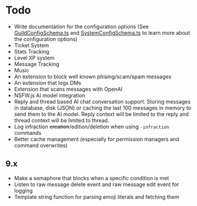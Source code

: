 # Todo

-   Write documentation for the configuration options (See [GuildConfigSchema.ts](https://github.com/onesoft-sudo/sudobot/blob/main/src/types/GuildConfigSchema.ts) and [SystemConfigSchema.ts](https://github.com/onesoft-sudo/sudobot/blob/main/src/types/SystemConfigSchema.ts) to learn more about the configuration options)
-   Ticket System
-   Stats Tracking
-   Level XP system
-   Message Tracking
-   Music
-   An extension to block well known phising/scam/spam messages
-   An extension that logs DMs
-   Extension that scans messages with OpenAI
-   NSFW.js AI model integration
-   Reply and thread based AI chat conversation support. Storing messages in database, disk (JSON) or caching the last 100 messages in memory to send them to the AI model. Reply context will be limited to the reply and thread context will be limited to thread.
-   Log infraction ~~creation~~/edition/deletion when using `-infraction` commands
-   Better cache management (especially for permission managers and command overwrites)

## 9.x

-   Make a semaphore that blocks when a specific condition is met
-   Listen to raw message delete event and raw message edit event for logging
-   Template string function for parsing emoji literals and fetching them
